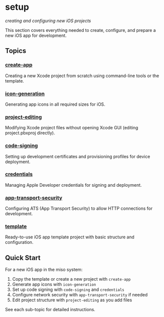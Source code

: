 # setup
*creating and configuring new iOS projects*

This section covers everything needed to create, configure, and prepare a new iOS app for development.

## Topics

### [create-app](setup/create-app.md)
Creating a new Xcode project from scratch using command-line tools or the template.

### [icon-generation](setup/icon-generation.md)
Generating app icons in all required sizes for iOS.

### [project-editing](setup/project-editing.md)
Modifying Xcode project files without opening Xcode GUI (editing project.pbxproj directly).

### [code-signing](setup/code-signing.md)
Setting up development certificates and provisioning profiles for device deployment.

### [credentials](setup/credentials.md)
Managing Apple Developer credentials for signing and deployment.

### [app-transport-security](setup/app-transport-security.md)
Configuring ATS (App Transport Security) to allow HTTP connections for development.

### [template](setup/template/)
Ready-to-use iOS app template project with basic structure and configuration.

## Quick Start

For a new iOS app in the miso system:

1. Copy the template or create a new project with `create-app`
2. Generate app icons with `icon-generation`
3. Set up code signing with `code-signing` and `credentials`
4. Configure network security with `app-transport-security` if needed
5. Edit project structure with `project-editing` as you add files

See each sub-topic for detailed instructions.
